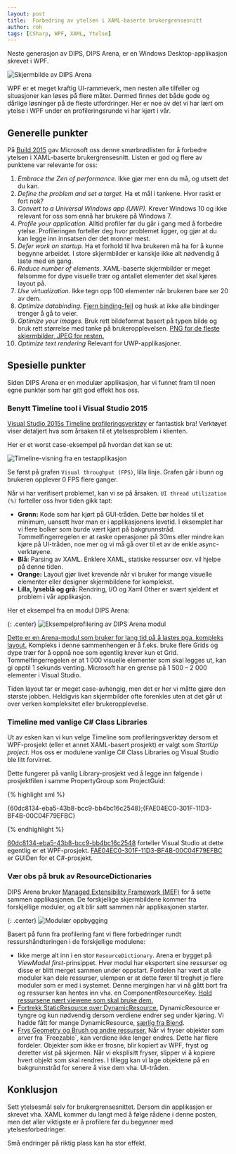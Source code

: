 ```yaml
---
layout: post
title:  Forbedring av ytelsen i XAML-baserte brukergrensesnitt
author: roh
tags: [CSharp, WPF, XAML, Ytelse]
---
```


Neste generasjon av DIPS, DIPS Arena, er en Windows Desktop-applikasjon skrevet i WPF. 

![Skjermbilde av DIPS Arena](../../../img/arena.jpg)

WPF er et meget kraftig UI-rammeverk, men nesten alle tilfeller og situasjoner kan løses på flere måter. Dermed finnes det både gode og dårlige løsninger på de fleste utfordringer. Her er noe av det vi har lært om ytelse i WPF under en profileringsrunde vi har kjørt i vår.

<!--more-->

## Generelle punkter

På [Build 2015]( https://channel9.msdn.com/Events/Build/2015/3-698) gav Microsoft oss denne smørbrødlisten for å forbedre ytelsen i XAML-baserte brukergrensesnitt. Listen er god og flere av punktene var relevante for oss:

1. *Embrace the Zen of performance.* Ikke gjør mer enn du må, og utsett det du kan.
2. *Define the problem and set a target.* Ha et mål i tankene. Hvor raskt er fort nok?
3. *Convert to a Universal Windows app (UWP).* Krever Windows 10 og ikke relevant for oss som ennå har brukere på Windows 7.
4. *Profile your application.* Alltid profiler før du går i gang med å forbedre ytelse. Profileringen forteller deg hvor problemet ligger, og gjør at du kan legge inn innsatsen der det monner mest.
5. *Defer work on startup.* Ha et forhold til hva brukeren må ha for å kunne begynne arbeidet. I store skjermbilder er kanskje ikke alt nødvendig å laste med en gang.
6. *Reduce number of elements.* XAML-baserte skjermbilder er meget følsomme for dype visuelle trær og antallet elementer det skal kjøres layout på.
7. *Use virtualization.* Ikke tegn opp 100 elementer når brukeren bare ser 20 av dem.
8. *Optimize databinding.* [Fjern binding-feil](http://pelebyte.net/blog/2011/07/11/twelve-ways-to-improve-wpf-performance/#FixBindingErrors) og husk at ikke alle bindinger trenger å gå to veier.
9. *Optimize your images.* Bruk rett bildeformat basert på typen bilde og bruk rett størrelse med tanke på brukeropplevelsen. [PNG for de fleste skjermbilder, JPEG for resten.](http://www.hanselman.com/blog/BloggersKnowWhenToUseAJPGAndWhenToUseAPNGAndAlwaysSquishThemBoth.aspx)
10. *Optimize text rendering* Relevant for UWP-applikasjoner.

## Spesielle punkter

Siden DIPS Arena er en modulær applikasjon, har vi funnet fram til noen egne punkter som har gitt god effekt hos oss. 

### Benytt Timeline tool i Visual Studio 2015

[Visual Studio 2015s Timeline profileringsverktøy]( https://blogs.msdn.microsoft.com/wpf/2015/01/16/new-ui-performance-analysis-tool-for-wpf-applications/) er fantastisk bra! Verktøyet viser detaljert hva som årsaken til et ytelsesproblem i klienten. 

Her er et worst case-eksempel på hvordan det kan se ut:

![Timeline-visning fra en testapplikasjon](../../../img/roh/timeline.png)

Se først på grafen `Visual throughput (FPS)`, lilla linje. Grafen går i bunn og brukeren opplever 0 FPS flere ganger.

Når vi har verifisert problemet, kan vi se på årsaken. `UI thread utilization (%)` forteller oss hvor tiden gikk tapt:

- **Grønn:** Kode som har kjørt på GUI-tråden. Dette bør holdes til et minimum, uansett hvor man er i applikasjonens levetid. I eksemplet har vi flere bolker som burde vært kjørt på bakgrunnstråd. Tommelfingerregelen er at raske operasjoner på 30ms eller mindre kan kjøre på UI-tråden, noe mer og vi må gå over til et av de enkle async-verktøyene.
- **Blå:** Parsing av XAML. Enklere XAML, statiske ressurser osv. vil hjelpe på denne tiden.
- **Orange:** Layout gjør livet krevende når vi bruker for mange visuelle elementer eller designer skjermbildene for komplekst. 
- **Lilla, lyseblå og grå:** Rendring, I/O og Xaml Other er svært sjeldent et problem i vår applikasjon.

Her et eksempel fra en modul DIPS Arena:

{: .center}
![Eksempelprofilering av DIPS Arena modul](../../../img/timeline-arena.png)

[Dette er en Arena-modul som bruker for lang tid på å lastes pga. kompleks layout.](http://pelebyte.net/blog/2011/07/11/twelve-ways-to-improve-wpf-performance/#VisualTree) Kompleks i denne sammenhengen er å f.eks. bruke flere Grids og dype trær for å oppnå noe som egentlig krever kun et Grid. Tommelfingerregelen er at 1 000 visuelle elementer som skal legges ut, kan gi opptil 1 sekunds venting. Microsoft har en grense på 1 500 – 2 000 elementer i Visual Studio. 

Tiden layout tar er meget case-avhengig, men det er her vi måtte gjøre den største jobben. Heldigvis kan skjermbilder ofte forenkles uten at det går ut over verken kompleksitet eller brukeropplevelse.

### Timeline med vanlige C# Class Libraries

Ut av esken kan vi kun velge Timeline som profileringsverktøy dersom et WPF-prosjekt (eller et annet XAML-basert prosjekt) er valgt som *StartUp project*.  Hos oss er modulene vanlige C# Class Libraries og Visual Studio ble litt forvirret. 

Dette fungerer på vanlig Library-prosjekt ved å legge inn følgende i prosjektfilen i samme PropertyGroup som ProjectGuid:

{% highlight xml %}

<ProjectTypeGuids>{60dc8134-eba5-43b8-bcc9-bb4bc16c2548};{FAE04EC0-301F-11D3-BF4B-00C04F79EFBC}</ProjectTypeGuids> 

{% endhighlight %}

[60dc8134-eba5-43b8-bcc9-bb4bc16c2548](http://www.codeproject.com/Reference/720512/List-of-Visual-Studio-Project-Type-GUIDs) forteller Visual Studio at dette egentlig er et WPF-prosjekt. [FAE04EC0-301F-11D3-BF4B-00C04F79EFBC](http://www.codeproject.com/Reference/720512/List-of-Visual-Studio-Project-Type-GUIDs) er GUIDen for et C#-prosjekt.

### Vær obs på bruk av ResourceDictionaries

DIPS Arena bruker [Managed Extensibility Framework (MEF)]( https://msdn.microsoft.com/en-us/library/dd460648(v=vs.110).aspx) for å sette sammen applikasjonen. De forskjellige skjermbildene kommer fra forskjellige moduler, og alt blir satt sammen når applikasjonen starter.

{: .center}
![Modulær oppbygging](../../../img/prism.png)

Basert på funn fra profilering fant vi flere forbedringer rundt ressurshåndteringen i de forskjellige modulene:

-	Ikke merge alt inn i en stor `ResourceDictionary`. Arena er bygget på *ViewModel first*-prinsippet. Hver modul har eksportert sine ressurser og disse er blitt merget sammen under oppstart. Fordelen har vært at alle moduler kan dele ressurser, ulempen er at dette fører til treghet jo flere moduler som er med i systemet. Denne mergingen har vi nå gått bort fra og ressurser kan hentes inn vha. en ComponentResourceKey. [Hold ressursene nært viewene som skal bruke dem.](http://pelebyte.net/blog/2011/07/11/twelve-ways-to-improve-wpf-performance/#ResourceDictionary)
-	[Fortrekk StaticResource over DynamicResource.](http://pelebyte.net/blog/2011/07/11/twelve-ways-to-improve-wpf-performance/#DynamicResource) DynamicResource er tyngre og kun nødvendig dersom verdiene endrer seg under kjøring. Vi hadde fått for mange DynamicResource, [særlig fra Blend]( https://blogs.msdn.microsoft.com/unnir/2009/03/31/blend-wpf-and-resource-references/).
-	[Frys Geometry og Brush og andre ressurser.]( https://msdn.microsoft.com/en-us/library/ms750509(v=vs.100).aspx) Når vi fryser objekter som arver fra `Freezable`, kan verdiene ikke lenger endres. Dette har flere fordeler. Objekter som ikke er frosne, blir kopiert av WPF, fryst og deretter vist på skjermen. Når vi eksplisitt fryser, slipper vi å kopiere hvert objekt som skal rendres. I tillegg kan vi lage objektene på en bakgrunnstråd for senere å vise dem vha. UI-tråden.

## Konklusjon

Sett ytelsesmål selv for brukergrensesnittet. Dersom din applikasjon er skrevet vha. XAML kommer du langt med å følge rådene i denne posten, men det aller viktigste er å profilere før du begynner med ytelsesforbedringer. 

Små endringer på riktig plass kan ha stor effekt.

